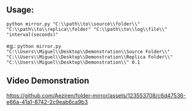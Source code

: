 ## Usage:
`python mirror.py "C:\\path\\to\\source\\folder\\" "C:\\path\\to\\replica\\folder" "C:\\path\\to\\log\\file\\" "interval(seconds)"`


eg.:
`python mirror.py "C:\\Users\\Miguel\\Desktop\\Demonstration\\Source Folder\\" "C:\\Users\\Miguel\\Desktop\\Demonstration\\Replica Folder\\" "C:\\Users\\Miguel\\Desktop\\Demonstration\\" 0.1`

## Video Demonstration

https://github.com/Aeziren/folder-mirror/assets/123553708/c6d47536-e66a-41a1-8742-2c9eab6ca9b3

